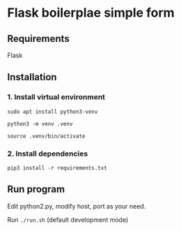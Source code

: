 # Flask boilerplae simple form

## Requirements
Flask

## Installation
### 1. Install virtual environment
```
sudo apt install python3-venv

python3 -m venv .venv

source .venv/bin/activate
```

### 2. Install dependencies
```
pip3 install -r requirements.txt
```

## Run program
Edit python2.py, modify host, port as your need.

Run `./run.sh` (default development mode)

